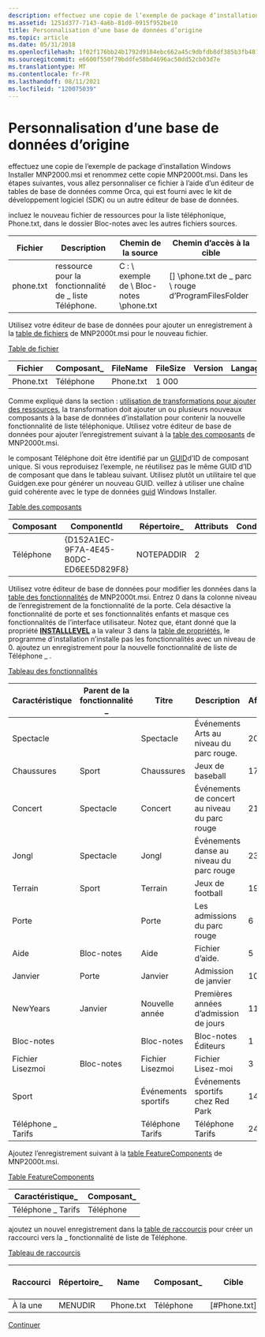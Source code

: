 ```yaml
---
description: effectuez une copie de l’exemple de package d’installation Windows Installer MNP2000.msi et renommez cette copie MNP2000t.msi.
ms.assetid: 1251d377-7143-4a6b-81d0-0915f952be10
title: Personnalisation d’une base de données d’origine
ms.topic: article
ms.date: 05/31/2018
ms.openlocfilehash: 1f02f176bb24b1792d9184ebc662a45c9dbfdb8df385b3fb481967c9c8a099a6
ms.sourcegitcommit: e6600f550f79bddfe58bd4696ac50dd52cb03d7e
ms.translationtype: MT
ms.contentlocale: fr-FR
ms.lasthandoff: 08/11/2021
ms.locfileid: "120075039"
---
```

# <a name="customizing-an-original-database"></a>Personnalisation d’une base de données d’origine

effectuez une copie de l’exemple de package d’installation Windows Installer MNP2000.msi et renommez cette copie MNP2000t.msi. Dans les étapes suivantes, vous allez personnaliser ce fichier à l’aide d’un éditeur de tables de base de données comme Orca, qui est fourni avec le kit de développement logiciel (SDK) ou un autre éditeur de base de données.

incluez le nouveau fichier de ressources pour la liste téléphonique, Phone.txt, dans le dossier Bloc-notes avec les autres fichiers sources.



| Fichier      | Description                             | Chemin de la source                 | Chemin d’accès à la cible                               |
|-----------|-----------------------------------------|--------------------------------|----------------------------------------------|
| phone.txt | ressource pour la fonctionnalité de \_ liste Téléphone. | C : \\ exemple de \\ Bloc-notes \\phone.txt | \[\] \\phone.txt de \_ parc \\ rouge d’ProgramFilesFolder |



 

Utilisez votre éditeur de base de données pour ajouter un enregistrement à la [table de fichiers](file-table.md) de MNP2000t.msi pour le nouveau fichier.

[Table de fichier](file-table.md)



| Fichier      | Composant\_ | FileName  | FileSize | Version | Langage | Attributs | Séquence |
|-----------|-------------|-----------|----------|---------|----------|------------|----------|
| Phone.txt | Téléphone       | Phone.txt | 1 000     |         |          | 0          | 1        |



 

Comme expliqué dans la section : [utilisation de transformations pour ajouter des ressources](using-transforms-to-add-resources.md), la transformation doit ajouter un ou plusieurs nouveaux composants à la base de données d’installation pour contenir la nouvelle fonctionnalité de liste téléphonique. Utilisez votre éditeur de base de données pour ajouter l’enregistrement suivant à la [table des composants](component-table.md) de MNP2000t.msi.

le composant Téléphone doit être identifié par un [GUID](guid.md)d’ID de composant unique. Si vous reproduisez l’exemple, ne réutilisez pas le même GUID d’ID de composant que dans le tableau suivant. Utilisez plutôt un utilitaire tel que Guidgen.exe pour générer un nouveau GUID. veillez à utiliser une chaîne guid cohérente avec le type de données [guid](guid.md) Windows Installer.

[Table des composants](component-table.md)



| Composant | ComponentId                            | Répertoire\_ | Attributs | Condition | KeyPath   |
|-----------|----------------------------------------|-------------|------------|-----------|-----------|
| Téléphone     | {D152A1EC-9F7A-4E45-B0DC-ED6EE5D829F8} | NOTEPADDIR  | 2          |           | Phone.txt |



 

Utilisez votre éditeur de base de données pour modifier les données dans la [table des fonctionnalités](feature-table.md) de MNP2000t.msi. Entrez 0 dans la colonne niveau de l’enregistrement de la fonctionnalité de la porte. Cela désactive la fonctionnalité de porte et ses fonctionnalités enfants et masque ces fonctionnalités de l’interface utilisateur. Notez que, étant donné que la propriété [**INSTALLLEVEL**](installlevel.md) a la valeur 3 dans la [table de propriétés](property-table.md), le programme d’installation n’installe pas les fonctionnalités avec un niveau de 0. ajoutez un enregistrement pour la nouvelle fonctionnalité de liste de Téléphone \_ .

[Tableau des fonctionnalités](feature-table.md)



| Caractéristique     | Parent de la fonctionnalité \_ | Titre         | Description                | Affichage | Niveau | Répertoire\_ | Attributs |
|-------------|-----------------|---------------|----------------------------|---------|-------|-------------|------------|
| Spectacle        |                 | Spectacle          | Événements Arts au niveau du parc rouge.   | 20      | 3     | NOTEPADDIR  | 0          |
| Chaussures    | Sport           | Chaussures      | Jeux de baseball             | 17      | 3     | SPORTDIR    | 32         |
| Concert     | Spectacle            | Concert       | Événements de concert au niveau du parc rouge | 21      | 3     | ARTSDIR     | 2          |
| Jongl       | Spectacle            | Jongl         | Événements danse au niveau du parc rouge   | 23      | 3     | ARTSDIR     | 2          |
| Terrain    | Sport           | Terrain      | Jeux de football             | 19      | 3     | SPORTDIR    | 2          |
| Porte        |                 | Porte          | Les admissions du parc rouge      | 6       | 0     | NOTEPADDIR  | 0          |
| Aide        | Bloc-notes         | Aide          | Fichier d’aide.                 | 5       | 3     | NOTEPADDIR  | 1          |
| Janvier     | Porte            | Janvier       | Admission de janvier         | 10      | 3     | MONDIR      | 2          |
| NewYears    | Janvier         | Nouvelle année | Premières années d’admission de jours   | 11      | 3     | HOLDIR      | 2          |
| Bloc-notes     |                 | Bloc-notes       | Bloc-notes Éditeurs             | 1       | 3     | NOTEPADDIR  | 0          |
| Fichier Lisezmoi      | Bloc-notes         | Fichier Lisezmoi        | Fichier Lisez-moi                | 3       | 3     | NOTEPADDIR  | 0          |
| Sport       |                 | Événements sportifs  | Événements sportifs chez Red Park   | 14      | 3     | NOTEPADDIR  | 0          |
| Téléphone \_ Tarifs |                 | Téléphone Tarifs    | Téléphone Tarifs                 | 24      | 3     | NOTEPADDIR  | 0          |



 

Ajoutez l’enregistrement suivant à la [table FeatureComponents](featurecomponents-table.md) de MNP2000t.msi.

[Table FeatureComponents](featurecomponents-table.md)



| Caractéristique\_   | Composant\_ |
|-------------|-------------|
| Téléphone \_ Tarifs | Téléphone       |



 

ajoutez un nouvel enregistrement dans la [table de raccourcis](shortcut-table.md) pour créer un raccourci vers la \_ fonctionnalité de liste de Téléphone.

[Tableau de raccourcis](shortcut-table.md)



| Raccourci | Répertoire\_ | Name      | Composant\_ | Cible          | Arguments | Description | Touche d’accès rapide | Située\_ | IndexIcône | ShowCmd | WkDir |
|----------|-------------|-----------|-------------|-----------------|-----------|-------------|--------|--------|-----------|---------|-------|
| À la une   | MENUDIR     | Phone.txt | Téléphone       | \[\#Phone.txt\] |           |             |        |        |           |         |       |



 

[Continuer](generating-a-customization-transform.md)

 

 



